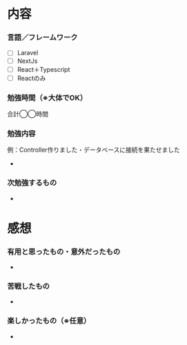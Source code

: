 # 内容

### 言語／フレームワーク
- [ ] Laravel
- [ ] NextJs
- [ ] React＋Typescript
- [ ] Reactのみ

### 勉強時間（※大体でOK）

合計◯◯時間

### 勉強内容

例：Controller作りました・データベースに接続を果たせました

- 

### 次勉強するもの
- 


# 感想
### 有用と思ったもの・意外だったもの
- 


### 苦戦したもの
- 

### 楽しかったもの（※任意）
- 

